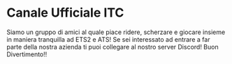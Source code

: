 # Canale Ufficiale ITC

Siamo un gruppo di amici al quale piace ridere, scherzare e giocare insieme in maniera tranquilla ad ETS2 e ATS!
Se sei interessato ad entrare a far parte della nostra azienda ti puoi collegare al nostro server Discord!
Buon Divertimento!!